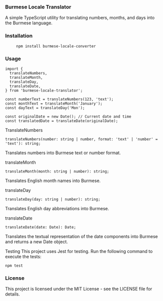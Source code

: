 ### Burmese Locale Translator
A simple TypeScript utility for translating numbers, months, and days into the Burmese language.

### Installation

```
     npm install burmese-locale-converter
```

### Usage


```
import {
  translateNumbers,
  translateMonth,
  translateDay,
  translateDate,
} from 'burmese-locale-translator';

const numberText = translateNumbers(123, 'text');
const monthText = translateMonth('January');
const dayText = translateDay('Mon');

const originalDate = new Date(); // Current date and time
const translatedDate = translateDate(originalDate);
```

 TranslateNumbers

```
translateNumbers(number: string | number, format: 'text' | 'number' = 'text'): string;
```

 Translates numbers into Burmese text or number format.

translateMonth

```
translateMonth(month: string | number): string;
```
Translates English month names into Burmese.


translateDay

```
translateDay(day: string | number): string;
```
Translates English day abbreviations into Burmese.


translateDate
```
translateDate(date: Date): Date;
```
Translates the textual representation of the date components into Burmese and returns a new Date object.

Testing
This project uses Jest for testing. Run the following command to execute the tests:

```
npm test
```


### License
This project is licensed under the MIT License - see the LICENSE file for details.
